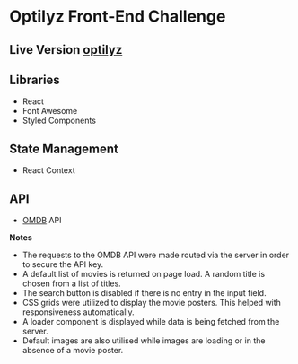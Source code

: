 # Optilyz Front-End Challenge

## Live Version [optilyz](https://optilyz-demo.herokuapp.com/)

## Libraries
- React
- Font Awesome
- Styled Components

## State Management
- React Context

## API
- [OMDB](http://www.omdbapi.com/) API

**Notes**
- The requests to the OMDB API were made routed via the server in order to secure the API key.
- A default list of movies is returned on page load. A random title is chosen from a list of titles.
- The search button is disabled if there is no entry in the input field.
- CSS grids were utilized to display the movie posters. This helped with responsiveness automatically.
- A loader component is displayed while data is being fetched from the server.
- Default images are also utilised while images are loading or in the absence of a movie poster.

